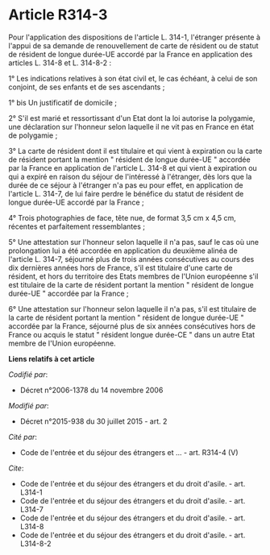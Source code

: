 # Article R314-3

Pour l'application des dispositions de l'article L. 314-1, l'étranger présente à l'appui de sa demande de renouvellement de
carte de résident ou de statut de résident de longue durée-UE accordé par la France en application des articles L. 314-8 et
L. 314-8-2 : 

1° Les indications relatives à son état civil et, le cas échéant, à celui de son conjoint, de ses enfants et de ses
ascendants ; 

1° bis Un justificatif de domicile ; 

2° S'il est marié et ressortissant d'un Etat dont la loi autorise la polygamie, une déclaration sur l'honneur selon laquelle
il ne vit pas en France en état de polygamie ; 

3° La carte de résident dont il est titulaire et qui vient à expiration ou la carte de résident portant la mention " résident
de longue durée-UE " accordée par la France en application de l'article L. 314-8 et qui vient à expiration ou qui a expiré en
raison du séjour de l'intéressé à l'étranger, dès lors que la durée de ce séjour à l'étranger n'a pas eu pour effet, en
application de l'article L. 314-7, de lui faire perdre le bénéfice du statut de résident de longue durée-UE accordé par la
France ; 

4° Trois photographies de face, tête nue, de format 3,5 cm x 4,5 cm, récentes et parfaitement ressemblantes ; 

5° Une attestation sur l'honneur selon laquelle il n'a pas, sauf le cas où une prolongation lui a été accordée en application
du deuxième alinéa de l'article L. 314-7, séjourné plus de trois années consécutives au cours des dix dernières années hors
de France, s'il est titulaire d'une carte de résident, et hors du territoire des Etats membres de l'Union européenne s'il est
titulaire de la carte de résident portant la mention " résident de longue durée-UE " accordée par la France ; 

6° Une attestation sur l'honneur selon laquelle il n'a pas, s'il est titulaire de la carte de résident portant la mention "
résident de longue durée-UE " accordée par la France, séjourné plus de six années consécutives hors de France ou acquis le
statut " résident longue durée-CE " dans un autre Etat membre de l'Union européenne.

**Liens relatifs à cet article**

_Codifié par_:

  - Décret n°2006-1378 du 14 novembre 2006

_Modifié par_:

  - Décret n°2015-938 du 30 juillet 2015 - art. 2

_Cité par_:

  - Code de l'entrée et du séjour des étrangers et ... - art. R314-4 (V)

_Cite_:

  - Code de l'entrée et du séjour des étrangers et du droit d'asile. - art. L314-1
  - Code de l'entrée et du séjour des étrangers et du droit d'asile. - art. L314-7
  - Code de l'entrée et du séjour des étrangers et du droit d'asile. - art. L314-8
  - Code de l'entrée et du séjour des étrangers et du droit d'asile. - art. L314-8-2
